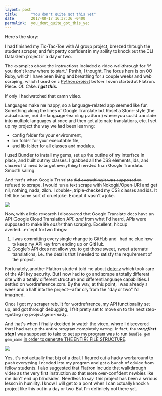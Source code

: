```yaml
---
layout: post
title:      "You don't quite got this yet"
date:       2017-08-17 16:37:36 -0400
permalink:  you_dont_quite_got_this_yet
---
```



Here's the story: 

I had finished my Tic-Tac-Toe with AI group project, breezed through the student scraper, and felt pretty confident in my ability to knock out the CLI Data Gem project in a day or two. 

The examples above the instructions included a video walkthrough for "if you don't know where to start." Pshhh, I thought. The focus here is on OO Ruby, which I have been living and breathing for a couple weeks and web scraping, which I used on a [Python project](https://github.com/marielfrank/download-nth-google-image-result) before I even started at Flatiron. Piece. Of. Cake. ***I got this.***

If only I had watched that damn video.

Languages make me happy, so a language-related app seemed like fun. Something along the lines of Google Translate but Rosetta Stone-style (the actual stone, not the language-learning platform) where you could translate into multiple languages at once and then get alternate translations, etc. I set up my project the way we had been learning: 
* config folder for your environment, 
* bin folder for your executable file, 
* and lib folder for all classes and modules. 

I used Bundler to install my gems, set up the outline of my interface in place, and built out my classes. I grabbed all the CSS elements, ids, and classes I'd need to target everything I needed from Google Translate. Smooth sailing.

And that's when Google Translate ~~did everything it was supposed to~~ refused to scrape. I would run a text scrape with Nokogiri/Open-URI and get nil, nothing, nada, zilch. I double-, triple-checked my CSS classes and ids. It felt like some sort of cruel joke. Except it wasn't a joke.

![](http://68.media.tumblr.com/tumblr_m5tz890Mov1rol1w1.gif)

Now, with a little research I discovered that Google Translate does have an API (Google Cloud Translation API) *and* from what I'd heard, APIs were supposed to make life *easier* than scraping. Excellent, hiccup averted...except for two things:

1. I was committing every single change to GitHub and I had no clue how to keep my API key from ending up on GitHub.
2. Google's API does not allow you to get those sweet, sweet alternate translations, i.e., the details that I needed to satisfy the requirement of the project.

Fortunately, another Flatiron student told me about [dotenv](https://github.com/bkeepers/dotenv) which took care of the API key security. But I now had to go and scrape a totally different site with a totally different structure and different language capabilities. I settled on wordreference.com. By the way, at this point, I was already a week and a half into the project--a far cry from the "day or two" I'd imagined.

Once I got my scraper rebuilt for wordreference, my API functionality set up, and got through debugging, I felt pretty set to move on to the next step--getting my project gem-ready.

And that's when I finally decided to watch the video, where I discovered that I had set up the entire program completely wrong. In fact, the ***very first step*** I was supposed to take to set up my program was to run `bundle gem gem_name` [in order to generate THE ENTIRE FILE STRUCTURE](http://bundler.io/v1.15/man/bundle-gem.1.html).

![](http://68.media.tumblr.com/cd154a1f83461eb2450de92d5676c1e8/tumblr_nrce8sR9J31soke6ro1_400.gif)

Yes, it's not actually that big of a deal. I figured out a hacky workaround to push everything I needed into my program and got a bunch of advice from fellow students. I also suggested that Flatiron include that walkthrough video as the very first instruction so that more over-confident newbies like me don't end up blindsided. Needless to say, this project has been a serious lesson in humility. I know I will get to a point when I can actually knock a project like this out in a day or two. But I'm definitely not there yet.
